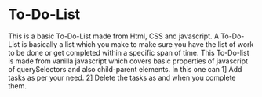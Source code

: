 # To-Do-List
This is a basic To-Do-List made from Html, CSS and javascript.
A To-Do-List is basically a list which you make to make sure you have the list of work to be done or get completed within a specific span of time.
This To-Do-list is made from vanilla javascript which covers basic properties of javascript of querySelectors and also child-parent elements.
In this one can
1] Add tasks as per your need.
2] Delete the tasks as and when you complete them.
